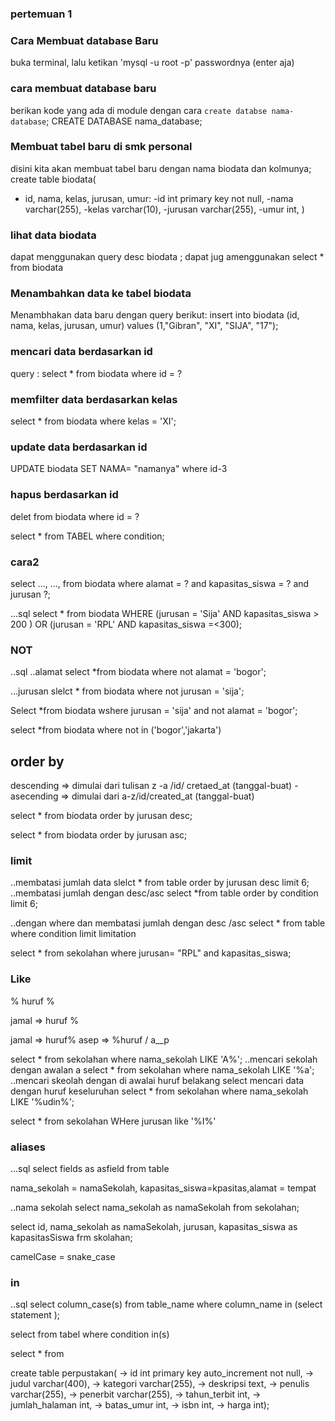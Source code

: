 ### pertemuan 1

### Cara Membuat database Baru

buka terminal, lalu ketikan 'mysql -u root -p'
passwordnya (enter aja)

### cara membuat database baru 

berikan kode yang ada di module dengan cara `create databse nama-database`;
CREATE DATABASE nama_database;

### Membuat tabel baru di smk personal
disini kita akan membuat tabel baru dengan nama biodata dan kolmunya;
create table biodata(
- id, nama, kelas, jurusan, umur:
-id int primary key not null,
-nama varchar(255),
-kelas varchar(10),
-jurusan varchar(255),
-umur int,
)
### lihat data biodata
dapat menggunakan query desc biodata ;
dapat jug amenggunakan select * from biodata

###  Menambahkan data ke tabel biodata
Menambhakan data baru dengan query berikut:
insert into biodata (id, nama, kelas, jurusan, umur) values (1,"Gibran", "XI", "SIJA", "17");

### mencari data berdasarkan id
query :
select * from biodata where id = ?

### memfilter data berdasarkan kelas
select * from biodata where kelas = 'XI';

### update data berdasarkan id
UPDATE biodata SET NAMA= "namanya" where id-3

### hapus berdasarkan id
delet from biodata where id = ?


select * from TABEL where condition;

### cara2
select ..., ..., from biodata where alamat = ? and kapasitas_siswa = ? and jurusan ?;

...sql
select * from biodata
WHERE (jurusan = 'Sija' AND kapasitas_siswa > 200 )
OR (jurusan = 'RPL' AND kapasitas_siswa =<300);


### NOT
..sql
..alamat
select *from biodata where not alamat = 'bogor';

...jurusan
slelct * from biodata where not jurusan = 'sija';

Select *from biodata 
wshere jurusan = 'sija' and not alamat = 'bogor';

select *from biodata
where not in ('bogor','jakarta')


## order by

descending => dimulai dari tulisan z -a /id/ cretaed_at (tanggal-buat)
-asecending => dimulai dari a-z/id/created_at (tanggal-buat)

select * from biodata order by jurusan desc;

select * from biodata order by jurusan asc;


### limit
..membatasi jumlah data
slelct * from table order by jurusan desc  limit 6;
..membatasi jumlah dengan desc/asc
select *from table order by condition limit 6;

..dengan where dan membatasi jumlah dengan desc /asc
select * from table
where condition 
limit limitation

select *  from sekolahan where jurusan= "RPL"  and kapasitas_siswa;




### Like

% huruf %

jamal => huruf %

jamal => huruf%
asep => %huruf / a__p



select * from sekolahan where nama_sekolah LIKE 'A%';
..mencari sekolah dengan awalan a
select * from sekolahan where nama_sekolah LIKE '%a';
..mencari skeolah dengan di awalai huruf belakang
select mencari data dengan huruf keseluruhan
select * from sekolahan where nama_sekolah LIKE '%udin%';

select * from  sekolahan WHere jurusan like '%I%'


### aliases
...sql
select fields as asfield
from table

nama_sekolah = namaSekolah, kapasitas_siswa=kpasitas,alamat = tempat

..nama sekolah
select nama_sekolah as namaSekolah from sekolahan;

select id, nama_sekolah as namaSekolah, jurusan, kapasitas_siswa as kapasitasSiswa frm skolahan;

camelCase = snake_case

### in 
..sql select column_case(s)
from table_name 
where column_name in (select statement );

select from tabel 
where condition in(s)

select * from 


create table perpustakan(
    -> id int primary key auto_increment not null,
    -> judul varchar(400),
    -> kategori varchar(255),
    -> deskripsi text,
    -> penulis varchar(255),
    -> penerbit varchar(255),
    -> tahun_terbit int,
    -> jumlah_halaman int,
    -> batas_umur int,
    -> isbn int,
    -> harga int);      




